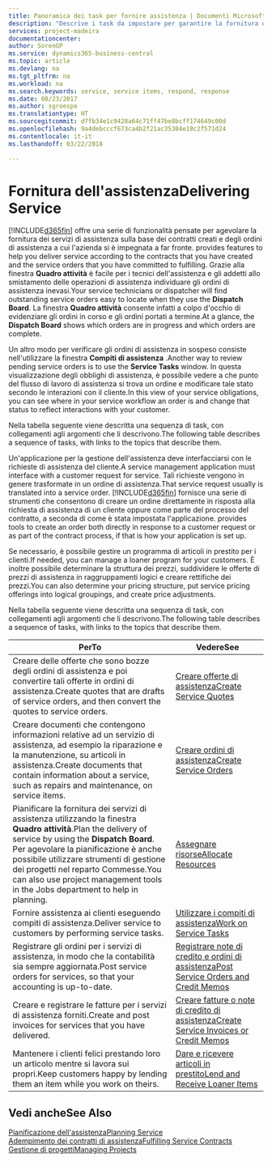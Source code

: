 ```yaml
---
title: Panoramica dei task per fornire assistenza | Documenti Microsoft
description: "Descrive i task da impostare per garantire la fornitura di un servizio di qualità e il rispetto degli accordi con i clienti."
services: project-madeira
documentationcenter: 
author: SorenGP
ms.service: dynamics365-business-central
ms.topic: article
ms.devlang: na
ms.tgt_pltfrm: na
ms.workload: na
ms.search.keywords: service, service items, respond, response
ms.date: 08/23/2017
ms.author: sgroespe
ms.translationtype: HT
ms.sourcegitcommit: d7fb34e1c9428a64c71ff47be8bcff174649c00d
ms.openlocfilehash: 9a4debcccf673ca4b2f21ac35304e18c2f571d24
ms.contentlocale: it-it
ms.lasthandoff: 03/22/2018

---
```

# <a name="delivering-service"></a><span data-ttu-id="4608c-103">Fornitura dell'assistenza</span><span class="sxs-lookup"><span data-stu-id="4608c-103">Delivering Service</span></span>
[!INCLUDE[d365fin](includes/d365fin_md.md)]<span data-ttu-id="4608c-104"> offre una serie di funzionalità pensate per agevolare la fornitura dei servizi di assistenza sulla base dei contratti creati e degli ordini di assistenza a cui l'azienda si è impegnata a far fronte.</span><span class="sxs-lookup"><span data-stu-id="4608c-104"> provides features to help you deliver service according to the contracts that you have created and the service orders that you have committed to fulfilling.</span></span> <span data-ttu-id="4608c-105">Grazie alla finestra **Quadro attività** è facile per i tecnici dell'assistenza e gli addetti allo smistamento delle operazioni di assistenza individuare gli ordini di assistenza inevasi.</span><span class="sxs-lookup"><span data-stu-id="4608c-105">Your service technicians or dispatcher will find outstanding service orders easy to locate when they use the **Dispatch Board**.</span></span> <span data-ttu-id="4608c-106">La finestra **Quadro attività** consente infatti a colpo d'occhio di evidenziare gli ordini in corso e gli ordini portati a termine.</span><span class="sxs-lookup"><span data-stu-id="4608c-106">At a glance, the **Dispatch Board** shows which orders are in progress and which orders are complete.</span></span>  
  
<span data-ttu-id="4608c-107">Un altro modo per verificare gli ordini di assistenza in sospeso consiste nell'utilizzare la finestra **Compiti di assistenza** .</span><span class="sxs-lookup"><span data-stu-id="4608c-107">Another way to review pending service orders is to use the **Service Tasks** window.</span></span> <span data-ttu-id="4608c-108">In questa visualizzazione degli obblighi di assistenza, è possibile vedere a che punto del flusso di lavoro di assistenza si trova un ordine e modificare tale stato secondo le interazioni con il cliente.</span><span class="sxs-lookup"><span data-stu-id="4608c-108">In this view of your service obligations, you can see where in your service workflow an order is and change that status to reflect interactions with your customer.</span></span>  
  
<span data-ttu-id="4608c-109">Nella tabella seguente viene descritta una sequenza di task, con collegamenti agli argomenti che li descrivono.</span><span class="sxs-lookup"><span data-stu-id="4608c-109">The following table describes a sequence of tasks, with links to the topics that describe them.</span></span>   

<span data-ttu-id="4608c-110">Un'applicazione per la gestione dell'assistenza deve interfacciarsi con le richieste di assistenza del cliente.</span><span class="sxs-lookup"><span data-stu-id="4608c-110">A service management application must interface with a customer request for service.</span></span> <span data-ttu-id="4608c-111">Tali richieste vengono in genere trasformate in un ordine di assistenza.</span><span class="sxs-lookup"><span data-stu-id="4608c-111">That service request usually is translated into a service order.</span></span> [!INCLUDE[d365fin](includes/d365fin_md.md)]<span data-ttu-id="4608c-112"> fornisce una serie di strumenti che consentono di creare un ordine direttamente in risposta alla richiesta di assistenza di un cliente oppure come parte del processo del contratto, a seconda di come è stata impostata l'applicazione.</span><span class="sxs-lookup"><span data-stu-id="4608c-112"> provides tools to create an order both directly in response to a customer request or as part of the contract process, if that is how your application is set up.</span></span>  
  
<span data-ttu-id="4608c-113">Se necessario, è possibile gestire un programma di articoli in prestito per i clienti.</span><span class="sxs-lookup"><span data-stu-id="4608c-113">If needed, you can manage a loaner program for your customers.</span></span> <span data-ttu-id="4608c-114">È inoltre possibile determinare la struttura dei prezzi, suddividere le offerte di prezzi di assistenza in raggruppamenti logici e creare rettifiche dei prezzi.</span><span class="sxs-lookup"><span data-stu-id="4608c-114">You can also determine your pricing structure, put service pricing offerings into logical groupings, and create price adjustments.</span></span>  
  
<span data-ttu-id="4608c-115">Nella tabella seguente viene descritta una sequenza di task, con collegamenti agli argomenti che li descrivono.</span><span class="sxs-lookup"><span data-stu-id="4608c-115">The following table describes a sequence of tasks, with links to the topics that describe them.</span></span>   
  
|<span data-ttu-id="4608c-116">**Per**</span><span class="sxs-lookup"><span data-stu-id="4608c-116">**To**</span></span>|<span data-ttu-id="4608c-117">**Vedere**</span><span class="sxs-lookup"><span data-stu-id="4608c-117">**See**</span></span>|  
|------------|-------------|  
|<span data-ttu-id="4608c-118">Creare delle offerte che sono bozze degli ordini di assistenza e poi convertire tali offerte in ordini di assistenza.</span><span class="sxs-lookup"><span data-stu-id="4608c-118">Create quotes that are drafts of service orders, and then convert the quotes to service orders.</span></span>|[<span data-ttu-id="4608c-119">Creare offerte di assistenza</span><span class="sxs-lookup"><span data-stu-id="4608c-119">Create Service Quotes</span></span>](service-how-to-create-service-quotes.md)|
|<span data-ttu-id="4608c-120">Creare documenti che contengono informazioni relative ad un servizio di assistenza, ad esempio la riparazione e la manutenzione, su articoli in assistenza.</span><span class="sxs-lookup"><span data-stu-id="4608c-120">Create documents that contain information about a service, such as repairs and maintenance, on service items.</span></span>|[<span data-ttu-id="4608c-121">Creare ordini di assistenza</span><span class="sxs-lookup"><span data-stu-id="4608c-121">Create Service Orders</span></span>](service-how-to-create-service-orders.md)|
|<span data-ttu-id="4608c-122">Pianificare la fornitura dei servizi di assistenza utilizzando la finestra **Quadro attività**.</span><span class="sxs-lookup"><span data-stu-id="4608c-122">Plan the delivery of service by using the **Dispatch Board**.</span></span> <span data-ttu-id="4608c-123">Per agevolare la pianificazione è anche possibile utilizzare strumenti di gestione dei progetti nel reparto Commesse.</span><span class="sxs-lookup"><span data-stu-id="4608c-123">You can also use project management tools in the Jobs department to help in planning.</span></span>|[<span data-ttu-id="4608c-124">Assegnare risorse</span><span class="sxs-lookup"><span data-stu-id="4608c-124">Allocate Resources</span></span>](service-how-to-allocate-resources.md)|  
|<span data-ttu-id="4608c-125">Fornire assistenza ai clienti eseguendo compiti di assistenza.</span><span class="sxs-lookup"><span data-stu-id="4608c-125">Deliver service to customers by performing service tasks.</span></span>|[<span data-ttu-id="4608c-126">Utilizzare i compiti di assistenza</span><span class="sxs-lookup"><span data-stu-id="4608c-126">Work on Service Tasks</span></span>](service-how-to-work-on-service-tasks.md)|  
|<span data-ttu-id="4608c-127">Registrare gli ordini per i servizi di assistenza, in modo che la contabilità sia sempre aggiornata.</span><span class="sxs-lookup"><span data-stu-id="4608c-127">Post service orders for services, so that your accounting is up-to-date.</span></span>|[<span data-ttu-id="4608c-128">Registrare note di credito e ordini di assistenza</span><span class="sxs-lookup"><span data-stu-id="4608c-128">Post Service Orders and Credit Memos</span></span>](service-how-to-post-service-orders.md)|  
|<span data-ttu-id="4608c-129">Creare e registrare le fatture per i servizi di assistenza forniti.</span><span class="sxs-lookup"><span data-stu-id="4608c-129">Create and post invoices for services that you have delivered.</span></span>|[<span data-ttu-id="4608c-130">Creare fatture o note di credito di assistenza</span><span class="sxs-lookup"><span data-stu-id="4608c-130">Create Service Invoices or Credit Memos</span></span>](service-how-create-invoices.md)|  
|<span data-ttu-id="4608c-131">Mantenere i clienti felici prestando loro un articolo mentre si lavora sui propri.</span><span class="sxs-lookup"><span data-stu-id="4608c-131">Keep customers happy by lending them an item while you work on theirs.</span></span>| [<span data-ttu-id="4608c-132">Dare e ricevere articoli in prestito</span><span class="sxs-lookup"><span data-stu-id="4608c-132">Lend and Receive Loaner Items</span></span>](service-how-to-lend-receive-loaners.md)|
  
## <a name="see-also"></a><span data-ttu-id="4608c-133">Vedi anche</span><span class="sxs-lookup"><span data-stu-id="4608c-133">See Also</span></span>  
[<span data-ttu-id="4608c-134">Pianificazione dell'assistenza</span><span class="sxs-lookup"><span data-stu-id="4608c-134">Planning Service</span></span>](service-plan-service.md)  
[<span data-ttu-id="4608c-135">Adempimento dei contratti di assistenza</span><span class="sxs-lookup"><span data-stu-id="4608c-135">Fulfilling Service Contracts</span></span>](service-fulfill-service-contracts.md)  
[<span data-ttu-id="4608c-136">Gestione di progetti</span><span class="sxs-lookup"><span data-stu-id="4608c-136">Managing Projects</span></span>](projects-manage-projects.md)  

